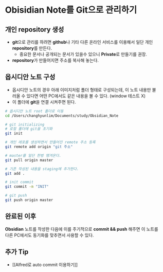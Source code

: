 # Obisidian Note를 Git으로 관리하기

## 개인 repository 생성

- **git**으로 관리를 하려면 **github**나 기타 다른 온라인 서비스를 이용해서 일단 개인 **repository**를 만든다.
	- 중요한 문서나 공개되는 문서가 있을수 있으니 **Private**로 만들기를 권장.
- **repository**가 만들어지면 주소를 복사해 놓는다.

## 옵시디안 노트 구성

- 옵시디안 노트의 경우 아래 이미지처럼 폴더 형태로 구성되는데, 이 노트 내용만 불러올 수 있다면 어떤 PC에서도 같은 내용을 볼 수 있다. (window 테스트 X)
- 이 폴더에 **git**을 연결 시켜주면 된다.
```bash
# 옵시디안 노트 root 폴더로 이동
cd /Users/changhyunlim/Documents/study/Obsidian_Note

# git initializing
# 로컬 폴더에 git을 초기화
git init

# 개인 레포를 생성하면서 만들어진 remote 주소 등록
git remote add origin "git 주소"

# master를 일단 한벙 땡겨온다.
git pull origin master

# 기존 작성된 내용을 staging에 추가한다.
git add .

# init commit
git commit -m "INIT"

# git push
git push origin master
```

## 완료된 이후
**Obsidian** 노트를 작성한 다음에 이를 주기적으로 **commit && push** 해주면 이 노트를 다른 PC에서도 동기화를 맞추면서 사용할 수 있다.

## 추가 Tip
  - [[Alfred로 auto commit 이용하기]]